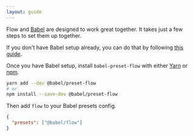```yaml
---
layout: guide
---
```


Flow and [Babel](http://babeljs.io/) are designed to work great together. It
takes just a few steps to set them up together.

If you don't have Babel setup already, you can do that by following
[this guide](http://babeljs.io/docs/setup/).

Once you have Babel setup, install `babel-preset-flow` with either
[Yarn](https://yarnpkg.com/) or [npm](https://www.npmjs.com/).

```sh
yarn add --dev @babel/preset-flow
# or
npm install --save-dev @babel/preset-flow
```

Then add `flow` to your Babel presets config.

```json
{
  "presets": ["@babel/flow"]
}
```
